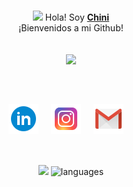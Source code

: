 <p align="center">
  <br>
  <img src="https://media.giphy.com/media/hvRJCLFzcasrR4ia7z/giphy.gif" width="20px" /> Hola! Soy <b><a rel="nofollow noopener noreferrer" target="_blank" href="https://github.com/ChiniMarquez">Chini</a> </b>
    <br>¡Bienvenidos a mi Github!<br>
  <br>
  <br>
  <img src="https://user-images.githubusercontent.com/89086478/141215040-e15efe71-81f9-4f3f-89a3-889943efff71.gif" width="200" />
</p>

## 
<br>
<p align="center">
<a href="www.linkedin.com/in/marquezcinthia"><img src="https://github.com/sarthak77/sarthak77/blob/master/icons/icons8-linkedin-circled-48.png" alt="LinkedIn"></a> &nbsp; &nbsp;
<a href="https://www.instagram.com/chinimarquez/"><img src="https://github.com/sarthak77/sarthak77/blob/master/icons/icons8-instagram-48.png" alt="Instagram"></a> &nbsp; &nbsp;
<a href="mailto:marquezcinthia98@gmail.com"><img src="https://github.com/sarthak77/sarthak77/blob/master/icons/icons8-gmail-48.png" alt="Gmail"></a> &nbsp; &nbsp;
</p>


##


<p align="center">
  <br>
<img src="https://github-readme-stats.vercel.app/api?username=ChiniMarquez&show_icons=true&count_private=true&theme=nightowl" width="400"/>&nbsp;<img src="https://github-readme-stats.vercel.app/api/top-langs/?username=ChiniMarquez&layout=compact&count_private=true&theme=nightowl" alt="languages" height="158"/>  
<br/> 
  </p>
